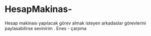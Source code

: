 # HesapMakinas-

Hesap makinası yapılacak görev almak isteyen arkadaslar görevlerini paylasabilirse sevinirim . 
Enes - çarpma
